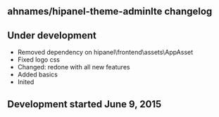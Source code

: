 ahnames/hipanel-theme-adminlte changelog
----------------------------------------

## Under development

- Removed dependency on hipanel\frontend\assets\AppAsset
- Fixed logo css
- Changed: redone with all new features
- Added basics
- Inited

## Development started June 9, 2015

